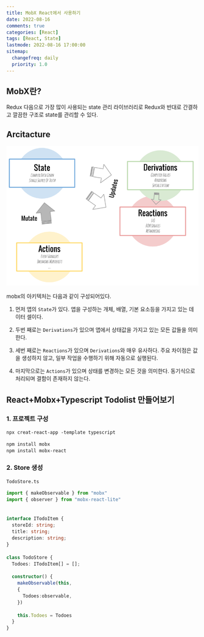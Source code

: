 ```yaml
---
title: MobX React에서 사용하기
date: 2022-08-16
comments: true
categories: [React]
tags: [React, State]
lastmode: 2022-08-16 17:00:00
sitemap:
  changefreq: daily
  priority: 1.0
---
```


## MobX란?

Redux 다음으로 가장 많이 사용되는 state 관리 라이브러리로 Redux와 반대로 간결하고 깔끔한 구조로 state를 관리할 수 있다.

## Arcitacture

![mobx](/assets/img/post/mobx.png)

mobx의 아키텍처는 다음과 같이 구성되어있다.

1. 먼저 앱의 `State`가 있다. 앱을 구성하는 개체, 배열, 기본 요소등을 가지고 있는 데이터 셀이다.

2. 두번 째로는 `Derivations`가 있으며 앱에서 상태값을 가지고 있는 모든 값들을 의미한다.

3. 세번 째로는 `Reactions`가 있으며 `Derivations`와 매우 유사하다. 주요 차이점은 값을 생성하지 않고, 일부 작업을 수행하기 위해 자동으로 실행된다.

4. 마지막으로는 `Actions`가 있으며 상태를 변경하는 모든 것을 의미한다. 동기식으로 처리되며 결함이 존재하지 않는다.

## React+Mobx+Typescript Todolist 만들어보기

### 1. 프로젝트 구성

```ps
npx creat-react-app -template typescript
```

```ps
npm install mobx
npm install mobx-react
```

### 2. Store 생성

`TodoStore.ts`


```ts
import { makeObservable } from "mobx"
import { observer } from "mobx-react-lite"


interface ITodoItem {
  storeId: string;
  title: string;
  description: string;
}

class TodoStore {
  Todoes: ITodoItem[] = [];

  constructor() {
    makeObservable(this, 
    {
      Todoes:observable,
    })

    this.Todoes = Todoes
  }
}
```
